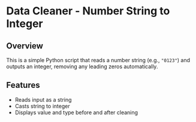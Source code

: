 # Data Cleaner - Number String to Integer

## Overview
This is a simple Python script that reads a number string (e.g., `"0123"`) and outputs an integer, removing any leading zeros automatically.

## Features
- Reads input as a string
- Casts string to integer
- Displays value and type before and after cleaning
